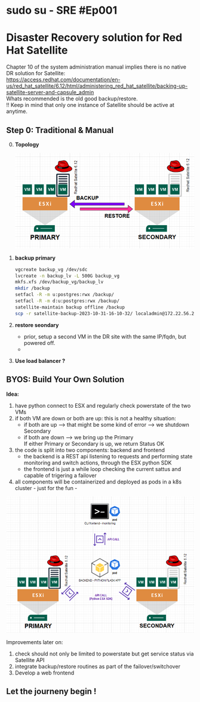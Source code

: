 # sudo su - SRE #Ep001
# Disaster Recovery solution for Red Hat Satellite
Chapter 10 of the system administration manual implies there is no native DR solution for Satellite:  
https://access.redhat.com/documentation/en-us/red_hat_satellite/6.12/html/administering_red_hat_satellite/backing-up-satellite-server-and-capsule_admin   
Whats recommended is the old good backup/restore.  
!! Keep in mind that only one instance of Satellite should be active at anytime.  

## Step 0: Traditional & Manual

0. **Topology**
   
   ![](images/topo1.PNG)
   
1. **backup primary**
   
   ```bash
   vgcreate backup_vg /dev/sdc
   lvcreate -n backup_lv -L 500G backup_vg
   mkfs.xfs /dev/backup_vg/backup_lv
   mkdir /backup
   setfacl -R -m u:postgres:rwx /backup/
   setfacl -R -m d:u:postgres:rwx /backup/
   satellite-maintain backup offline /backup
   scp -r satellite-backup-2023-10-31-16-10-32/ localadmin@172.22.56.21:/backup/
   ```
   
2. **restore seondary**
   * prior, setup a second VM in the DR site with the same IP/fqdn, but powered off.
   * 

3. **Use load balancer ?**
  
 
  
## BYOS: Build Your Own Solution   
**Idea:**    
1. have python connect to ESX and regularly check powerstate of the two VMs
2. if both VM are down or both are up: this is not a healthy situation:  
   * if both are up --> that might be some kind of error --> we shutdown Secondary  
   * if both are down --> we bring up the Primary  
   If either Primary or Secondary is up, we return Status OK  
3. the code is split into two components: backend and frontend  
   * the backend is a REST api listening to requests and performing state monitoring and switch actions, through the ESX python SDK  
   * the frontend is just a while loop checking the current sattus and capable of trigering a failover   
4. all components will be containerized and deployed as pods in a k8s cluster - just for the fun -

![](images/topo2.PNG)

Improvements later on:
1. check should not only be limited to powerstate but get service status via Satellite API  
2. integrate backup/restore routines as part of the failover/switchover  
3. Develop a web frontend     

## Let the journeny begin !





